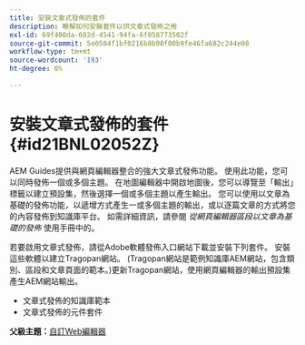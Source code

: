 ```yaml
---
title: 安裝文章式發佈的套件
description: 瞭解如何安裝套件以供文章式發佈之用
exl-id: 69f408da-602d-4541-94fa-6f058773502f
source-git-commit: 5e0584f1bf0216b8b00f00b9fe46fa682c244e08
workflow-type: tm+mt
source-wordcount: '193'
ht-degree: 0%

---
```


# 安裝文章式發佈的套件 {#id21BNL02052Z}

AEM Guides提供與網頁編輯器整合的強大文章式發佈功能。 使用此功能，您可以同時發佈一個或多個主題。 在地圖編輯器中開啟地圖後，您可以導覽至「輸出」標籤以建立預設集，然後選擇一個或多個主題以產生輸出。 您可以使用以文章為基礎的發佈功能，以遞增方式產生一或多個主題的輸出，或以逐篇文章的方式將您的內容發佈到知識庫平台。 如需詳細資訊，請參閱 *從網頁編輯器區段以文章為基礎的發佈* 使用手冊中的。

若要啟用文章式發佈，請從Adobe軟體發佈入口網站下載並安裝下列套件。 安裝這些軟體以建立Tragopan網站。 \(Tragopan網站是範例知識庫AEM網站，包含類別、區段和文章頁面的範本。\)更新Tragopan網站，使用網頁編輯器的輸出預設集產生AEM網站輸出。

- 文章式發佈的知識庫範本
- 文章式發佈的元件套件

**父級主題：**[&#x200B;自訂Web編輯器](conf-web-editor.md)
